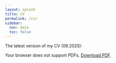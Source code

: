 ```yaml
---
layout: splash
title: CV
permalink: /cv/
sidebar:
  nav: main
  toc: false
---
```

The latest version of my CV (09.2025): 

<object data="/assets/css/CV_Final_GarciaDurrer.pdf" type="application/pdf" width="100%" height="800px">
  <p>Your browser does not support PDFs. <a href="/assets/docs/myfile.pdf">Download PDF</a>.</p>
</object>
